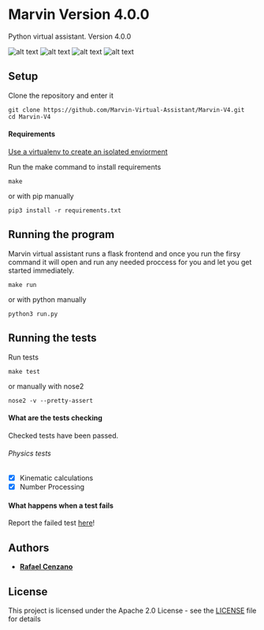 # Marvin Version 4.0.0

Python virtual assistant. Version 4.0.0

![alt text](https://img.shields.io/github/license/Marvin-Virtual-Assistant/Marvin-V4.svg)
![alt text](https://img.shields.io/github/stars/Marvin-Virtual-Assistant/Marvin-V4.svg)
![alt text](https://img.shields.io/github/forks/Marvin-Virtual-Assistant/Marvin-V4.svg)
![alt text](https://img.shields.io/github/issues/Marvin-Virtual-Assistant/Marvin-V4.svg)

## Setup

Clone the repository and enter it

```
git clone https://github.com/Marvin-Virtual-Assistant/Marvin-V4.git
cd Marvin-V4
```

#### Requirements

[Use a virtualenv to create an isolated enviorment](https://virtualenv.pypa.io/en/latest/)

Run the make command to install requirements

```
make
```

or with pip manually

```
pip3 install -r requirements.txt
```

## Running the program

Marvin virtual assistant runs a flask frontend and once you run the firsy command it will open and run any needed proccess for you and let you get started immediately.

```
make run
```

or with python manually

```
python3 run.py
```

## Running the tests

Run tests

```
make test
```

or manually with nose2

```
nose2 -v --pretty-assert
```

#### What are the tests checking

Checked tests have been passed.

###### Physics tests

- [X] Kinematic calculations
- [X] Number Processing

#### What happens when a test fails

Report the failed test [here](https://github.com/Marvin-Virtual-Assistant/Marvin-V4/issues/new)!

## Authors

* [**Rafael Cenzano**](https://github.com/RafaelCenzano)

## License

This project is licensed under the Apache 2.0 License - see the [LICENSE](LICENSE) file for details
